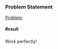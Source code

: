 <h3>Problem Statement</h3>

<a href="https://www.hackerrank.com/challenges/nested-list">Problem</a>

<h5>Result</h5>

Work perfectly!